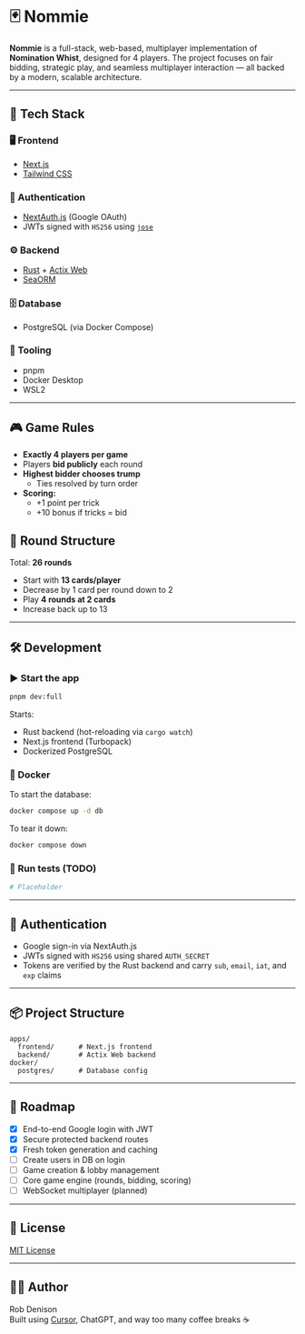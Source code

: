 # 🃏 Nommie

**Nommie** is a full-stack, web-based, multiplayer implementation of **Nomination Whist**, designed for 4 players. The project focuses on fair bidding, strategic play, and seamless multiplayer interaction — all backed by a modern, scalable architecture.

---

## 🚀 Tech Stack

### 🖥️ Frontend
- [Next.js](https://nextjs.org/)
- [Tailwind CSS](https://tailwindcss.com/)

### 🔐 Authentication
- [NextAuth.js](https://next-auth.js.org/) (Google OAuth)
- JWTs signed with `HS256` using [`jose`](https://github.com/panva/jose)

### ⚙️ Backend
- [Rust](https://www.rust-lang.org/) + [Actix Web](https://actix.rs/)
- [SeaORM](https://www.sea-ql.org/SeaORM/)

### 🗄️ Database
- PostgreSQL (via Docker Compose)

### 🧰 Tooling
- pnpm
- Docker Desktop
- WSL2

---

## 🎮 Game Rules

- **Exactly 4 players per game**
- Players **bid publicly** each round
- **Highest bidder chooses trump**
  - Ties resolved by turn order
- **Scoring:**
  - +1 point per trick
  - +10 bonus if tricks = bid

## 🧾 Round Structure

Total: **26 rounds**

- Start with **13 cards/player**
- Decrease by 1 card per round down to 2
- Play **4 rounds at 2 cards**
- Increase back up to 13

---

## 🛠️ Development

### ▶️ Start the app

```bash
pnpm dev:full
```

Starts:
- Rust backend (hot-reloading via `cargo watch`)
- Next.js frontend (Turbopack)
- Dockerized PostgreSQL

### 🐳 Docker

To start the database:

```bash
docker compose up -d db
```

To tear it down:

```bash
docker compose down
```

### 🧪 Run tests (TODO)

```bash
# Placeholder
```

---

## 🔐 Authentication

- Google sign-in via NextAuth.js
- JWTs signed with `HS256` using shared `AUTH_SECRET`
- Tokens are verified by the Rust backend and carry `sub`, `email`, `iat`, and `exp` claims

---

## 📦 Project Structure

```text
apps/
  frontend/      # Next.js frontend
  backend/       # Actix Web backend
docker/
  postgres/      # Database config
```

---

## 📅 Roadmap

- [x] End-to-end Google login with JWT
- [x] Secure protected backend routes
- [x] Fresh token generation and caching
- [ ] Create users in DB on login
- [ ] Game creation & lobby management
- [ ] Core game engine (rounds, bidding, scoring)
- [ ] WebSocket multiplayer (planned)

---

## 🪪 License

[MIT License](LICENSE)

---

## 👨‍💻 Author

Rob Denison  
Built using [Cursor](https://cursor.sh/), ChatGPT, and way too many coffee breaks ☕

